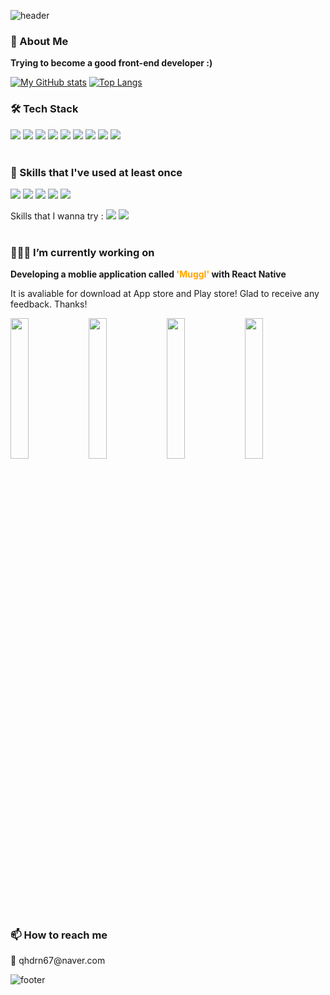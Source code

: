 ![header](https://capsule-render.vercel.app/api?type=waving&color=0:74ebd5,100:ACB6E5&height=150&section=header)

<h3>👋 About Me</h3> 
<strong> Trying to become a good front-end developer :) </strong>
</p>

[![My GitHub stats](https://github-readme-stats.vercel.app/api?username=rovin0805&show_icons=true&count_private=true)](https://github.com/anuraghazra/github-readme-stats)
[![Top Langs](https://github-readme-stats.vercel.app/api/top-langs/?username=rovin0805&layout=compact)](https://github.com/anuraghazra/github-readme-stats)

<h3> 🛠 Tech Stack</h3>
<div style="flex">
  <img src="https://img.shields.io/badge/Javascript-F7DF1E?style=flat-square&logo=Javascript&logoColor=white"/>
  <img src="https://img.shields.io/badge/React-61DAFB?style=flat-square&logo=React&logoColor=white"/>
  <img src="https://img.shields.io/badge/ReactNative-0088CC?style=flat-square&logo=React&logoColor=white"/>
  <img src="https://img.shields.io/badge/Expo-000020?style=flat-square&logo=expo&logoColor=white"/>
  <img src="https://img.shields.io/badge/HTML-E34F26?style=flat-square&logo=HTML5&logoColor=white"/>
  <img src="https://img.shields.io/badge/CSS-1572B6?style=flat-square&logo=css3&logoColor=white"/>
  <img src="https://img.shields.io/badge/StyledComponents-DB7093?style=flat-square&logo=styledcomponents&logoColor=white"/>
  <img src="https://img.shields.io/badge/Git-F05032?style=flat-square&logo=git&logoColor=white"/>
  <img src="https://img.shields.io/badge/Firebase-FFCA28?style=flat-square&logo=firebase&logoColor=white"/>
</div>
</br>

<h3>🌱 Skills that I've used at least once</h3>
<div style="flex;">
  <img src="https://img.shields.io/badge/Typescript-3178C6?style=flat-square&logo=typescript&logoColor=white"/>
  <img src="https://img.shields.io/badge/Redux-764ABC?style=flat-square&logo=redux&logoColor=white"/>
  <img src="https://img.shields.io/badge/Node-339933?style=flat-square&logo=node.js&logoColor=white"/>
  <img src="https://img.shields.io/badge/Graphql-E10098?style=flat-square&logo=graphql&logoColor=white"/>
  <img src="https://img.shields.io/badge/Prisma-2D3748?style=flat-square&logo=prisma&logoColor=white"/>
</div>
</p> 
<div style="flex;">
  Skills that I wanna try : 
  <img src="https://img.shields.io/badge/NextJs-000000?style=flat-square&logo=next.js&logoColor=white"/>
  <img src="https://img.shields.io/badge/NestJs-E0234E?style=flat-square&logo=nestjs&logoColor=white"/>
</div>  
</br>

<h3>👩🏻‍💻 I’m currently working on</h3>
<strong>Developing a moblie application called <font color="orange">'Muggl'</font> with React Native </strong>
<p>It is avaliable for download at App store and Play store! Glad to receive any feedback. Thanks!</p>
<div style="flex">
  <img width="24%" src="https://user-images.githubusercontent.com/31675683/139572469-df0d9675-bb71-49d9-8859-279739b102b2.gif"/>
  <img width="24%" src="https://user-images.githubusercontent.com/31675683/139572437-6c2aea78-ac29-4cf8-832b-34dbe78f7b2b.gif" />
  <img width="24%" src="https://user-images.githubusercontent.com/31675683/139572442-f0300860-2759-4d61-b7ec-87550f1585f9.gif"/>
  <img width="24%" src="https://user-images.githubusercontent.com/31675683/139572447-68c6e3a4-4d4e-4cca-a8a5-e5602403f554.gif" />
</div>
</br>
  
<h3>📫 How to reach me</h3>
<p>📩 qhdrn67@naver.com</p>

![footer](https://capsule-render.vercel.app/api?type=waving&&color=0:ACB6E5,100:74ebd5&height=150&section=footer)
